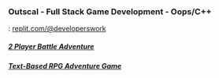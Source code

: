 ### Outscal - Full Stack Game Development - Oops/C++

: [replit.com/@developerswork](https://replit.com/@developerswork?path=folder/Outscal%20-%20Full%20Stack%20Game%20Development/OOPs%20%26%20C%2B%2B)

##### [2 Player Battle Adventure](https://replit.com/@developerswork/2-Player-Battle-Adventure#main.cpp)
##### [Text-Based RPG Adventure Game](https://replit.com/@developerswork/Text-Based-RPG-Adventure-Game#main.cpp)
